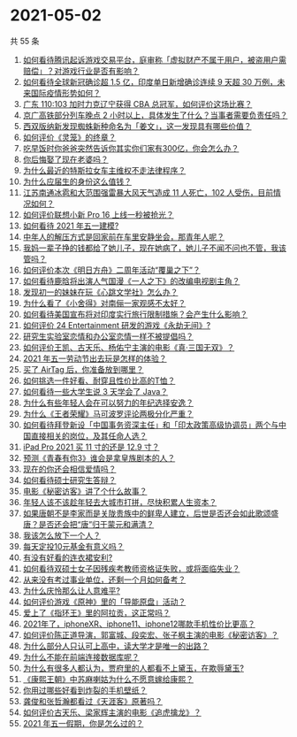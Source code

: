 # 2021-05-02

共 55 条

<!-- BEGIN -->
<!-- 最后更新时间 Sun May 02 2021 03:09:00 GMT+0800 (China Standard Time) -->

1. [如何看待腾讯起诉游戏交易平台，庭审称「虚拟财产不属于用户，被盗用户需赔偿」？对游戏行业是否有影响？](https://www.zhihu.com/question/457298163)
2. [如何看待全球新冠确诊超 1.5 亿，印度单日新增确诊连续 9 天超 30
   万例，未来国际疫情形势如何？](https://www.zhihu.com/question/457368252)
3. [广东 110:103 加时力克辽宁获得 CBA
   总冠军，如何评价这场比赛？](https://www.zhihu.com/question/457433248)
4. [京广高铁部分列车晚点 2
   小时以上，具体发生了什么？当事者需要负责任吗？](https://www.zhihu.com/question/457415431)
5. [西双版纳新发现蜘蛛新种命名为「姜文」，这一发现具有哪些价值？](https://www.zhihu.com/question/457371552)
6. [如何评价《灵笼》的终章？](https://www.zhihu.com/question/457072944)
7. [吃早饭时你爸爸突然告诉你其实你们家有300亿，你会怎么办？](https://www.zhihu.com/question/447823721)
8. [你后悔娶了现在老婆吗？](https://www.zhihu.com/question/315457601)
9. [为什么最近的特斯拉女车主维权不走法律程序？](https://www.zhihu.com/question/457223564)
10. [为什么应届生的身份这么值钱？](https://www.zhihu.com/question/296366864)
11. [江苏南通冰雹和大范围强雷暴大风天气造成 11 人死亡，102
    人受伤，目前情况如何？](https://www.zhihu.com/question/457376709)
12. [如何评价联想小新 Pro 16 上线一秒被抢光？](https://www.zhihu.com/question/457352947)
13. [如何看待 2021 年五一建模?](https://www.zhihu.com/question/457077323)
14. [中年人的解压方式是回家前在车里安静坐会，那青年人呢？](https://www.zhihu.com/question/390992174)
15. [我妈一辈子挣的钱都给了她儿子，现在她病了，她儿子不闻不问也不管，我该管吗？](https://www.zhihu.com/question/457182672)
16. [如何评价本次《明日方舟》二周年活动“覆巢之下”？](https://www.zhihu.com/question/457394249)
17. [如何看待鹿晗将出演人气国漫《一人之下》的改编电视剧主角？](https://www.zhihu.com/question/457280792)
18. [发现初一的妹妹在玩《心跳文学社》怎么办？](https://www.zhihu.com/question/457348681)
19. [为什么看了《小舍得》对南俪一家观感不太好？](https://www.zhihu.com/question/456348765)
20. [如何看待美国宣布将对印度实行旅行限制措施？会产生什么影响？](https://www.zhihu.com/question/457369354)
21. [如何评价 24 Entertainment
    研发的游戏《永劫无间》?](https://www.zhihu.com/question/361077302)
22. [研究生实验室恋情和办公室恋情一样不被提倡吗？](https://www.zhihu.com/question/422926125)
23. [如何评价王凯、古天乐、杨佑宁主演的电影《真·三国无双》？](https://www.zhihu.com/question/456766202)
24. [2021 年五一劳动节出去玩是怎样的体验？](https://www.zhihu.com/question/454814759)
25. [买了 AirTag 后，你准备放到哪里？](https://www.zhihu.com/question/455714523)
26. [如何挑选一件好看、耐穿且性价比高的T恤？](https://www.zhihu.com/question/404173699)
27. [如何看待一些大学生说 3 天学会了 Java？](https://www.zhihu.com/question/66535555)
28. [为什么有些年轻人会在可以努力的年纪选择安逸？](https://www.zhihu.com/question/457144755)
29. [为什么《王者荣耀》马可波罗评论两极分化严重？](https://www.zhihu.com/question/450563897)
30. [如何看待拜登新设「中国事务资深主任」和「印太政策高级协调员」两个与中国直接相关的岗位，及其任命人选？](https://www.zhihu.com/question/439647733)
31. [iPad Pro 2021 买 11 寸的还是 12.9 寸？](https://www.zhihu.com/question/455715172)
32. [预测《青春有你3》谁会是拿皇族剧本的人？](https://www.zhihu.com/question/442475543)
33. [现在的你还会相信爱情吗？](https://www.zhihu.com/question/455292387)
34. [如何看待硕士研究生答辩？](https://www.zhihu.com/question/317931767)
35. [电影《秘密访客》讲了个什么故事？](https://www.zhihu.com/question/457313735)
36. [年轻人该不该趁年轻去大城市打拼，尽快积累人生资本？](https://www.zhihu.com/question/457144259)
37. [如果唐朝不是李家而是关陇贵族中的鲜卑人建立，后世是否还会如此歌颂盛唐？是否还会把“唐”归于蒙元和满清？](https://www.zhihu.com/question/40242155)
38. [我该怎么放下一个人？](https://www.zhihu.com/question/447954221)
39. [每天定投10元基金有意义吗？](https://www.zhihu.com/question/400408500)
40. [有没有好看的连衣裙安利?](https://www.zhihu.com/question/371633748)
41. [如何看待双硕士女子因残疾考教师资格证失败，或将面临失业？](https://www.zhihu.com/question/457095862)
42. [从来没有考过事业单位，还剩一个月如何备考？](https://www.zhihu.com/question/351990894)
43. [为什么庆怜那么让人意难平?](https://www.zhihu.com/question/456799483)
44. [如何评价游戏《原神》里的「导能原盘」活动？](https://www.zhihu.com/question/457259249)
45. [爱上了《指环王》里的阿拉贡，这正常吗？](https://www.zhihu.com/question/457230172)
46. [2021年了，iphoneXR、iphone11、iphone12哪款手机性价比更高？](https://www.zhihu.com/question/437168015)
47. [如何评价陈正道导演，郭富城、段奕宏、张子枫主演的电影《秘密访客》？](https://www.zhihu.com/question/404670407)
48. [为什么部分人只认可上高中，读大学才是唯一的出路？](https://www.zhihu.com/question/454929611)
49. [为什么不能在前端连接数据库呢？](https://www.zhihu.com/question/457087098)
50. [为什么有很多人都认为，贾府里的人都看不上黛玉，在欺辱黛玉?](https://www.zhihu.com/question/457089903)
51. [《康熙王朝》中苏麻喇姑为什么不愿意嫁给康熙？](https://www.zhihu.com/question/300234602)
52. [你用过哪些好看到炸裂的手机壁纸？](https://www.zhihu.com/question/360400273)
53. [龚俊和张哲瀚都看过《天涯客》原著吗？](https://www.zhihu.com/question/455307622)
54. [如何评价古天乐、梁家辉主演的电影《追虎擒龙》？](https://www.zhihu.com/question/452349319)
55. [2021 年五一假期，你是怎么过的？](https://www.zhihu.com/question/457373821)

<!-- END -->
